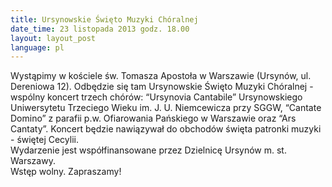 ```yaml
---
title: Ursynowskie Święto Muzyki Chóralnej
date_time: 23 listopada 2013 godz. 18.00
layout: layout_post
language: pl
---
```

Wystąpimy w kościele św. Tomasza Apostoła w Warszawie (Ursynów, ul. Dereniowa 12).
Odbędzie się tam Ursynowskie Święto Muzyki Chóralnej - wspólny koncert trzech chórów:
“Ursynovia Cantabile” Ursynowskiego Uniwersytetu Trzeciego Wieku im. J. U. Niemcewicza
przy SGGW, “Cantate Domino” z parafii p.w. Ofiarowania Pańskiego w Warszawie oraz “Ars
Cantaty”. Koncert będzie nawiązywał do obchodów święta patronki muzyki - świętej Cecylii.
<br>
Wydarzenie jest współfinansowane przez Dzielnicę Ursynów m. st. Warszawy.
<br>
Wstęp wolny. Zapraszamy!
